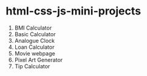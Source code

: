 # html-css-js-mini-projects
1. BMI Calculator
2. Basic Calculator
3. Analogue Clock
4. Loan Calculator
5. Movie webpage
6. Pixel Art Generator
7. Tip Calculator
